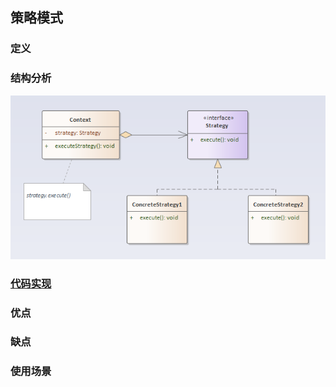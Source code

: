 ## 策略模式

### 定义

### 结构分析

![Strategy](../../images/pattern/Strategy.png)  

### [代码实现](../../code/strategy)

### 优点

### 缺点

### 使用场景
